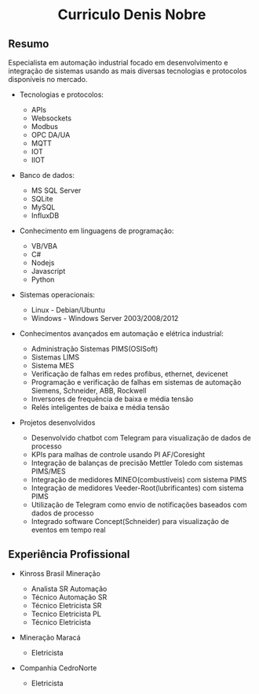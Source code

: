 
<h1 align="center">
<br>
Curriculo Denis Nobre
</h1>

## Resumo
Especialista em automação industrial focado em desenvolvimento e integração de sistemas usando as mais diversas
tecnologias e protocolos disponíveis no mercado.

+ Tecnologias e protocolos:

    - APIs
    - Websockets
    - Modbus
    - OPC DA/UA
    - MQTT
    - IOT
    - IIOT

+ Banco de dados:

    - MS SQL Server
    - SQLite
    - MySQL
    - InfluxDB

+ Conhecimento em linguagens de programação:

    - VB/VBA
    - C#
    - Nodejs
    - Javascript
    - Python

+ Sistemas operacionais:

    - Linux - Debian/Ubuntu
    - Windows - Windows Server 2003/2008/2012

+ Conhecimentos avançados em automação e elétrica industrial:

    - Administração Sistemas PIMS(OSISoft)
    - Sistemas LIMS
    - Sistema MES
    - Verificação de falhas em redes profibus, ethernet, devicenet
    - Programação e verificação de falhas em sistemas de automação Siemens, Schneider, ABB, Rockwell
    - Inversores de frequência de baixa e média tensão
    - Relés inteligentes de baixa e média tensão

+ Projetos desenvolvidos

    - Desenvolvido chatbot com Telegram para visualização de dados de processo
    - KPIs para malhas de controle usando PI AF/Coresight
    - Integração de balanças de precisão Mettler Toledo com sistemas PIMS/MES
    - Integração de medidores MINEO(combustíveis) com sistema PIMS
    - Integração de medidores Veeder-Root(lubrificantes) com sistema PIMS
    - Utilização de Telegram como envio de notificações baseados com dados de processo
    - Integrado software Concept(Schneider) para visualização de eventos em tempo real 

## Experiência Profissional

+ Kinross Brasil Mineração

    + Analista SR Automação
    + Técnico Automação SR
    + Técnico Eletricista SR
    + Tecnico Eletricista PL
    + Técnico Eletricista

+ Mineração Maracá

    + Eletricista

+ Companhia CedroNorte

    + Eletricista